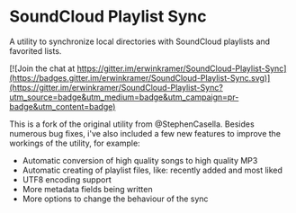 # SoundCloud Playlist Sync


A utility to synchronize local directories with SoundCloud playlists and favorited lists.

[![Join the chat at https://gitter.im/erwinkramer/SoundCloud-Playlist-Sync](https://badges.gitter.im/erwinkramer/SoundCloud-Playlist-Sync.svg)](https://gitter.im/erwinkramer/SoundCloud-Playlist-Sync?utm_source=badge&utm_medium=badge&utm_campaign=pr-badge&utm_content=badge)

This is a fork of the original utility from @StephenCasella. Besides numerous bug fixes, i've also included a few new features to improve the workings of the utility, for example:

- Automatic conversion of high quality songs to high quality MP3
- Automatic creating of playlist files, like: recently added and most liked
- UTF8 encoding support
- More metadata fields being written
- More options to change the behaviour of the sync
